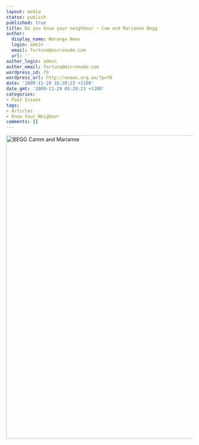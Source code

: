 ```yaml
---
layout: media
status: publish
published: true
title: Do you know your neighbour ~ Cam and Marianne Begg
author:
  display_name: Waranga News
  login: admin
  email: fortuna@micronode.com
  url: ''
author_login: admin
author_email: fortuna@micronode.com
wordpress_id: 70
wordpress_url: http://wnews.org.au/?p=70
date: '2009-11-29 16:20:23 +1100'
date_gmt: '2009-11-29 05:20:23 +1100'
categories:
- Past Issues
tags:
- Articles
- Know Your Neigbour
comments: []
---
```


<a href="http://wnews.org.au/wp-content/uploads/2009/11/BEGG-Camm-and-Marianne.jpg"><img class="alignnone size-large wp-image-71" style="border: 0pt none;" title="BEGG Camm and Marianne" alt="BEGG Camm and Marianne" src="http://wnews.org.au/wp-content/uploads/2009/11/BEGG-Camm-and-Marianne-703x1024.jpg" width="562" height="819" /></a>
